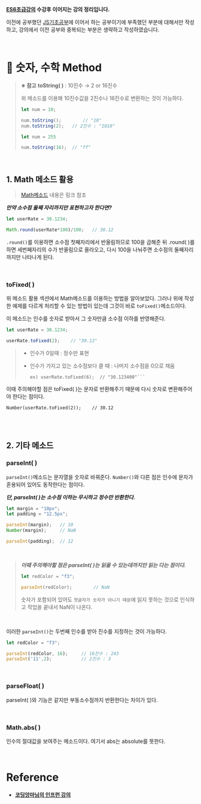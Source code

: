 **[ES6초급강의](https://velog.io/@rgfdds98/ECMAScript6%EA%B8%B0%EC%B4%88) 수강후 이어지는 강의 정리입니다.**

이전에 공부했던 [JS기초공부](https://github.com/Jeong-jj/javascript-self-study/tree/main/archive/Javascript%EA%B8%B0%EC%B4%88)에 이어서 하는 공부이기에 부족했던 부분에 대해서만 작성하고, 강의에서 이전 공부와 중복되는 부분은 생략하고 작성하였습니다.

<br/>

# 📌 숫자, 수학 Method

> **※ 참고**
>**toString( )** : 10진수 → 2 or 16진수
>
>위 메소드를 이용해 10진수값을 2진수나 16진수로 변환하는 것이 가능하다.
>
>```javascript
>let num = 10;
>
>num.toString();		// "10"
>num.toString(2);	// 2진수 : "1010"
>
>let num = 255
>
>num.toString(16);	// "ff"
>```

<br/>

## 1. Math 메소드 활용

> [Math메소드](https://github.com/Jeong-jj/javascript-self-study/blob/main/archive/Javascript%EA%B8%B0%EC%B4%88/02_%EC%88%AB%EC%9E%90%EC%99%80_%EB%AC%B8%EC%9E%90.md) 내용은 링크 참조

**_만약 소수점 둘째 자리까지만 표현하고자 한다면?_**

```javascript
let userRate = 30.1234;

Math.round(userRate*100)/100;	// 30.12
```

`.round()`를 이용하면 소수점 첫째자리에서 반올림하므로 100을 곱해준 뒤 .round( )를 하면 세번째자리의 수가 반올림으로 올라오고, 다시 100을 나눠주면 소수점의 둘째자리까지만 나타나게 된다.

<br/>

### toFixed( )

위 메소드 활용 섹션에서 Math메소드를 이용하는 방법을 알아보았다. 그러나 위에 작성한 예제를 다르게 처리할 수 있는 방법이 있는데 그것이 바로 `toFixed()`메소드이다.

이 메소드는 인수를 숫자로 받아서 그 숫자만큼 소수점 이하를 반영해준다.

```javascript
let userRate = 30.1234;

userRate.toFixed(2);	// "30.12"
```

>- 인수가 0일때 : 정수만 표현
>- 인수가 가지고 있는 소수점보다 클 때 : 나머지 소수점을 0으로 채움
>
>	    ex) userRate.toFixed(6);  // "30.123400"```

이때 주의해야할 점은 toFixed( )는 문자로 반환해주기 때문에 다시 숫자로 변환해주어야 한다는 점이다.

	Number(userRate.toFixed(2));	// 30.12

<br/>
<br/>

## 2. 기타 메소드
### parseInt( )

`parseInt()`메소드는 문자열을 숫자로 바꿔준다. `Number()`와 다른 점은 인수에 문자가 혼용되어 있어도 동작한다는 점이다.

**_단, parseInt( )는 소수점 이하는 무시하고 정수만 반환한다._**

```javascript
let margin = "10px";
let padding = "12.5px";

parseInt(margin);	// 10
Number(margin);		// NaN

parseInt(padding);	// 12
```

<br/>

> **_이때 주의해야할 점은 parseInt( )는 읽을 수 있는데까지만 읽는 다는 점이다._**
>
>```javascript
>let redColor = "f3";
>
>parseInt(redColor);		// NaN
>```
>숫자가 포함되어 있어도 `첫글자가 숫자가 아니기 때문`에 읽지 못하는 것으로 인식하고 작업을 끝내서 NaN이 나온다.

<br/>

이러한 `parseInt()`는 두번째 인수를 받아 진수를 지정하는 것이 가능하다.

```javascript
let redColor = "f3";

parseInt(redColor, 16);		// 16진수 : 243
parseInt('11',2);			// 2진수 : 3
```

<br/>

### parseFloat( )

parseInt( )와 기능은 같지만 부동소수점까지 반환한다는 차이가 있다.

<br/>

### Math.abs( )

인수의 절대값을 보여주는 메소드이다. 여기서 abs는 absolute를 뜻한다.


<br/>

# Reference

- **[코딩앙마님의 인프런 강의](https://www.inflearn.com/course/%EC%99%95%EC%B4%88%EB%B3%B4-%EC%9E%90%EB%B0%94%EC%8A%A4%ED%81%AC%EB%A6%BD%ED%8A%B8/dashboard)**